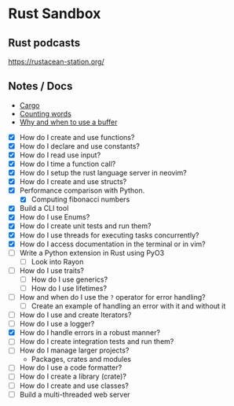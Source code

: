 # Rust Sandbox 

## Rust podcasts

https://rustacean-station.org/

## Notes / Docs

- [Cargo](docs/cargo.md)
- [Counting words](docs/count_words.md)
- [Why and when to use a buffer](docs/buffer.md)
 
 - [x] How do I create and use functions?
 - [x] How do I declare and use constants?
 - [x] How do I read use input?
 - [x] How do I time a function call?
 - [x] How do I setup the rust language server in neovim?
 - [x] How do I create and use structs?
 - [x] Performance comparison with Python.
   - [x] Computing fibonacci numbers
 - [x] Build a CLI tool
 - [x] How do I use Enums?
 - [x] How do I create unit tests and run them?
 - [x] How do I use threads for executing tasks concurrently?
 - [x] How do I access documentation in the terminal or in vim?
 - [ ] Write a Python extension in Rust using PyO3
   - [ ] Look into Rayon
 - [ ] How do I use traits?
   - [ ] How do I use generics?
   - [ ] How do I use lifetimes?
 - [ ] How and when do I use the `?` operator for error handling?
   - [ ] Create an example of handling an error with it and without it
 - [ ] How do I use and create Iterators?
 - [ ] How do I use a logger?
 - [x] How do I handle errors in a robust manner?
 - [ ] How do I create integration tests and run them?
 - [ ] How do I manage larger projects? 
   - Packages, crates and modules
 - [ ] How do I use a code formatter?
 - [ ] How do I create a library (crate)?
 - [ ] How do I create and use classes?
 - [ ] Build a multi-threaded web server

